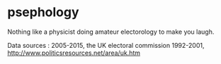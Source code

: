 # psephology

Nothing like a physicist doing amateur electorology to make you laugh.

Data sources : 2005-2015, the UK electoral commission
               1992-2001, http://www.politicsresources.net/area/uk.htm
